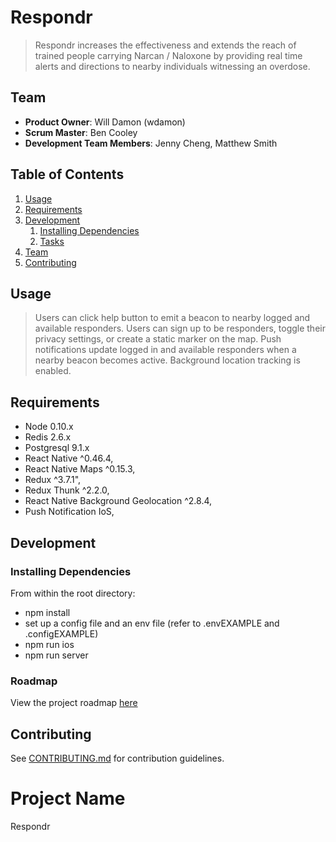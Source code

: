 # Respondr

>  Respondr increases the effectiveness and extends the reach of trained people carrying Narcan / Naloxone by providing real time alerts and directions to nearby individuals witnessing an overdose.

## Team

  - __Product Owner__: Will Damon (wdamon)
  - __Scrum Master__: Ben Cooley
  - __Development Team Members__: Jenny Cheng, Matthew Smith

## Table of Contents

1. [Usage](#Usage)
1. [Requirements](#requirements)
1. [Development](#development)
    1. [Installing Dependencies](#installing-dependencies)
    1. [Tasks](#tasks)
1. [Team](#team)
1. [Contributing](#contributing)

## Usage

> Users can click help button to emit a beacon to nearby logged and available responders. Users can sign up to be responders, toggle their privacy settings, or create a static marker on the map. Push notifications update logged in and available responders when a nearby beacon becomes active. Background location tracking is enabled. 

## Requirements

- Node 0.10.x
- Redis 2.6.x
- Postgresql 9.1.x
- React Native ^0.46.4,
- React Native Maps ^0.15.3,
- Redux ^3.7.1",
- Redux Thunk ^2.2.0,
- React Native Background Geolocation ^2.8.4,
- Push Notification IoS,

## Development

### Installing Dependencies

From within the root directory:

 - npm install
 - set up a config file and an env file  (refer to .envEXAMPLE and .configEXAMPLE)
 - npm run ios
 - npm run server
 

### Roadmap

View the project roadmap [here](https://github.com/LintLions/Respondr/issues)


## Contributing

See [CONTRIBUTING.md](CONTRIBUTING.md) for contribution guidelines.

# Project Name #
Respondr
